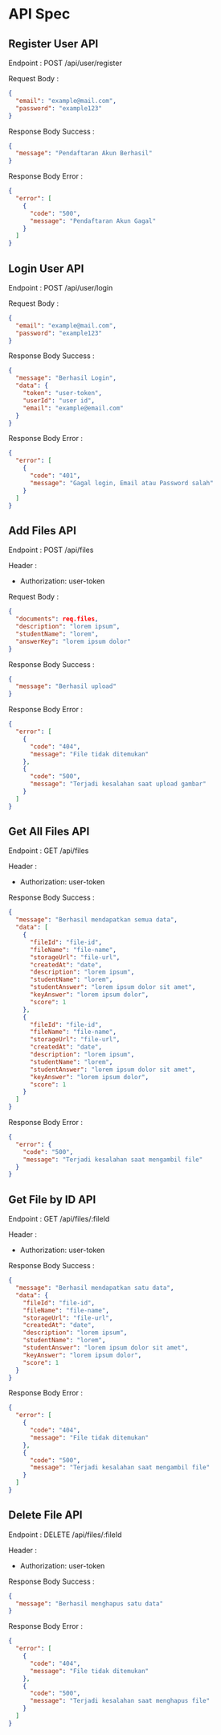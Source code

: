 # API Spec

## Register User API

Endpoint : POST /api/user/register

Request Body :

```json
{
  "email": "example@mail.com",
  "password": "example123"
}
```

Response Body Success :

```json
{
  "message": "Pendaftaran Akun Berhasil"
}
```

Response Body Error :

```json
{
  "error": [
    {
      "code": "500",
      "message": "Pendaftaran Akun Gagal"
    }
  ]
}
```

## Login User API

Endpoint : POST /api/user/login

Request Body :

```json
{
  "email": "example@mail.com",
  "password": "example123"
}
```

Response Body Success :

```json
{
  "message": "Berhasil Login",
  "data": {
    "token": "user-token",
    "userId": "user id",
    "email": "example@email.com"
  }
}
```

Response Body Error :

```json
{
  "error": [
    {
      "code": "401",
      "message": "Gagal login, Email atau Password salah"
    }
  ]
}
```

## Add Files API

Endpoint : POST /api/files

Header :

- Authorization: user-token

Request Body :

```json
{
  "documents": req.files,
  "description": "lorem ipsum",
  "studentName": "lorem",
  "answerKey": "lorem ipsum dolor"
}
```

Response Body Success :

```json
{
  "message": "Berhasil upload"
}
```

Response Body Error :

```json
{
  "error": [
    {
      "code": "404",
      "message": "File tidak ditemukan"
    },
    {
      "code": "500",
      "message": "Terjadi kesalahan saat upload gambar"
    }
  ]
}
```

## Get All Files API

Endpoint : GET /api/files

Header :

- Authorization: user-token

Response Body Success :

```json
{
  "message": "Berhasil mendapatkan semua data",
  "data": [
    {
      "fileId": "file-id",
      "fileName": "file-name",
      "storageUrl": "file-url",
      "createdAt": "date",
      "description": "lorem ipsum",
      "studentName": "lorem",
      "studentAnswer": "lorem ipsum dolor sit amet",
      "keyAnswer": "lorem ipsum dolor",
      "score": 1
    },
    {
      "fileId": "file-id",
      "fileName": "file-name",
      "storageUrl": "file-url",
      "createdAt": "date",
      "description": "lorem ipsum",
      "studentName": "lorem",
      "studentAnswer": "lorem ipsum dolor sit amet",
      "keyAnswer": "lorem ipsum dolor",
      "score": 1
    }
  ]
}
```

Response Body Error :

```json
{
  "error": {
    "code": "500",
    "message": "Terjadi kesalahan saat mengambil file"
  }
}
```

## Get File by ID API

Endpoint : GET /api/files/:fileId

Header :

- Authorization: user-token

Response Body Success :

```json
{
  "message": "Berhasil mendapatkan satu data",
  "data": {
    "fileId": "file-id",
    "fileName": "file-name",
    "storageUrl": "file-url",
    "createdAt": "date",
    "description": "lorem ipsum",
    "studentName": "lorem",
    "studentAnswer": "lorem ipsum dolor sit amet",
    "keyAnswer": "lorem ipsum dolor",
    "score": 1
  }
}
```

Response Body Error :

```json
{
  "error": [
    {
      "code": "404",
      "message": "File tidak ditemukan"
    },
    {
      "code": "500",
      "message": "Terjadi kesalahan saat mengambil file"
    }
  ]
}
```

## Delete File API

Endpoint : DELETE /api/files/:fileId

Header :

- Authorization: user-token

Response Body Success :

```json
{
  "message": "Berhasil menghapus satu data"
}
```

Response Body Error :

```json
{
  "error": [
    {
      "code": "404",
      "message": "File tidak ditemukan"
    },
    {
      "code": "500",
      "message": "Terjadi kesalahan saat menghapus file"
    }
  ]
}
```
